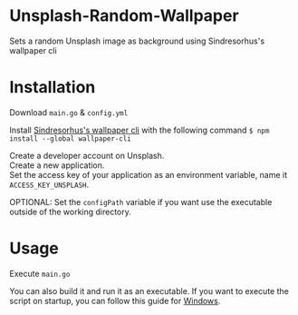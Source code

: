 # Unsplash-Random-Wallpaper
Sets a random Unsplash image as background using Sindresorhus's wallpaper cli

# Installation
Download ```main.go``` & ```config.yml```

Install [Sindresorhus's wallpaper cli](https://github.com/sindresorhus/wallpaper-cli) with the following command 
```$ npm install --global wallpaper-cli```

Create a developer account on Unsplash.  
Create a new application.  
Set the access key of your application as an environment variable, name it ```ACCESS_KEY_UNSPLASH```.

OPTIONAL: Set the ``configPath`` variable if you want use the executable outside of the working directory.

# Usage 
Execute ```main.go```

You can also build it and run it as an executable.
If you want to execute the script on startup, you can follow this guide for [Windows](https://www.howtogeek.com/208224/how-to-add-programs-files-and-folders-to-system-startup-in-windows-8.1/).
